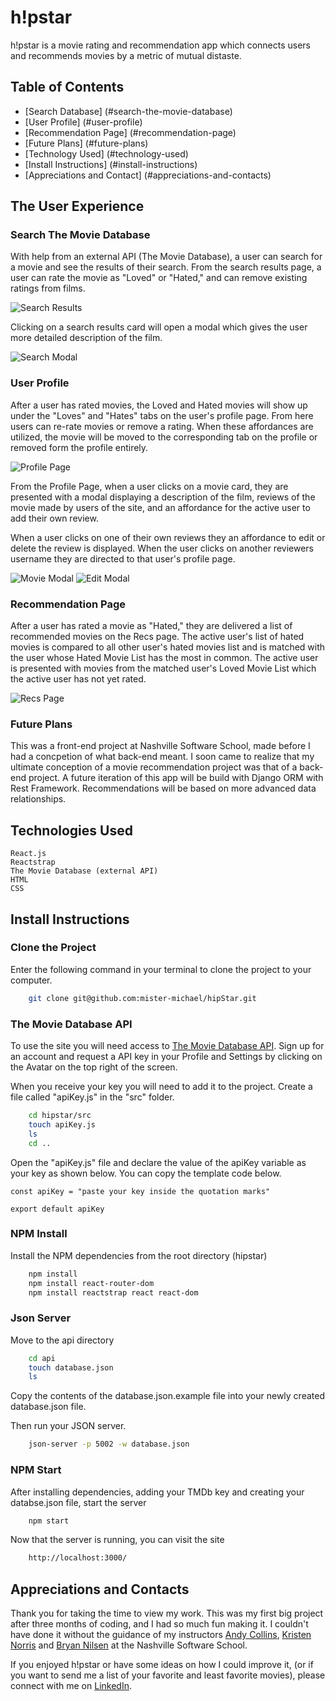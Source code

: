 # h!pstar
h!pstar is a movie rating and recommendation app which connects users and recommends movies by a metric of mutual distaste.

## Table of Contents
* [Search Database] (#search-the-movie-database)
* [User Profile] (#user-profile)
* [Recommendation Page] (#recommendation-page)
* [Future Plans] (#future-plans)
* [Technology Used] (#technology-used)
* [Install Instructions] (#install-instructions)
* [Appreciations and Contact] (#appreciations-and-contacts)

## The User Experience

### Search The Movie Database

With help from an external API (The Movie Database), a user can search for a movie and see the results of their search. From the search results page, a user can rate the movie as "Loved" or "Hated," and can remove existing ratings from films.  

![Search Results](/src/readMeImg/search-image.png)

Clicking on a search results card will open a modal which gives the user more detailed description of the film.

![Search Modal](/src/readMeImg/search-modal-image.png)

### User Profile

After a user has rated movies, the Loved and Hated movies will show up under the "Loves" and "Hates" tabs on the user's profile page. From here users can re-rate movies or remove a rating. When these affordances are utilized, the movie will be moved to the corresponding tab on the profile or removed form the profile entirely.

![Profile Page](src/readMeImg/profile-image.png)

From the Profile Page, when a user clicks on a movie card, they are presented with a modal displaying a description of the film, reviews of the movie made by users of the site, and an affordance for the active user to add their own review.

When a user clicks on one of their own reviews they an affordance to edit or delete the review is displayed. When the user clicks on another reviewers username they are directed to that user's profile page.

![Movie Modal](src/readMeImg/comments-image.png)
![Edit Modal](src/readMeImg/Edit-modal.png)

### Recommendation Page

After a user has rated a movie as "Hated," they are delivered a list of recommended movies on the Recs page. The active user's list of hated movies is compared to all other user's hated movies list and is matched with the user whose Hated Movie List has the most in common. The active user is presented with movies from the matched user's Loved Movie List which the active user has not yet rated.

![Recs Page](src/readMeImg/recs-image.png)

### Future Plans

This was a front-end project at Nashville Software School, made before I had a concpetion of what back-end meant. I soon came to realize that my ultimate conception of a movie recommendation project was that of a back-end project. A future iteration of this app will be build with Django ORM with Rest Framework. Recommendations will be based on more advanced data relationships.



## Technologies Used
    React.js
    Reactstrap
    The Movie Database (external API)
    HTML
    CSS



## Install Instructions

### Clone the Project
Enter the following command in your terminal to clone the project to your computer.
```sh
    git clone git@github.com:mister-michael/hipStar.git
```
### The Movie Database API

To use the site you will need access to [The Movie Database API](https://www.themoviedb.org/documentation/api). Sign up for an account and request a API key in your Profile and Settings by clicking on the Avatar on the top right of the screen.

When you receive your key you will need to add it to the project. Create a file called "apiKey.js" in the "src" folder. 

```sh
    cd hipstar/src
    touch apiKey.js
    ls
    cd ..
```

Open the "apiKey.js" file and declare the value of the apiKey variable as your key as shown below. You can copy the template code below.

    const apiKey = "paste your key inside the quotation marks"
    
    export default apiKey


### NPM Install
Install the NPM dependencies from the root directory (hipstar)
```sh
    npm install
    npm install react-router-dom
    npm install reactstrap react react-dom
```

### Json Server
Move to the api directory
```sh
    cd api
    touch database.json
    ls
```

Copy the contents of the database.json.example file into your newly created database.json file.

Then run your JSON server.
```sh
    json-server -p 5002 -w database.json
```

### NPM Start

After installing dependencies, adding your TMDb key and creating your databse.json file, start the server
```sh
    npm start
```

Now that the server is running, you can visit the site
```sh
    http://localhost:3000/
```


## Appreciations and Contacts

Thank you for taking the time to view my work. This was my first big project after three months of coding, and I had so much fun making it. I couldn't have done it without the guidance of my instructors [Andy Collins](https://github.com/askingalot), [Kristen Norris](https://github.com/krnorris65) and [Bryan Nilsen](https://github.com/BryanNilsen) at the Nashville Software School.

If you enjoyed h!pstar or have some ideas on how I could improve it, (or if you want to send me a list of your favorite and least favorite movies), please connect with me on [LinkedIn](https://www.linkedin.com/in/michaelclarknashville/).
